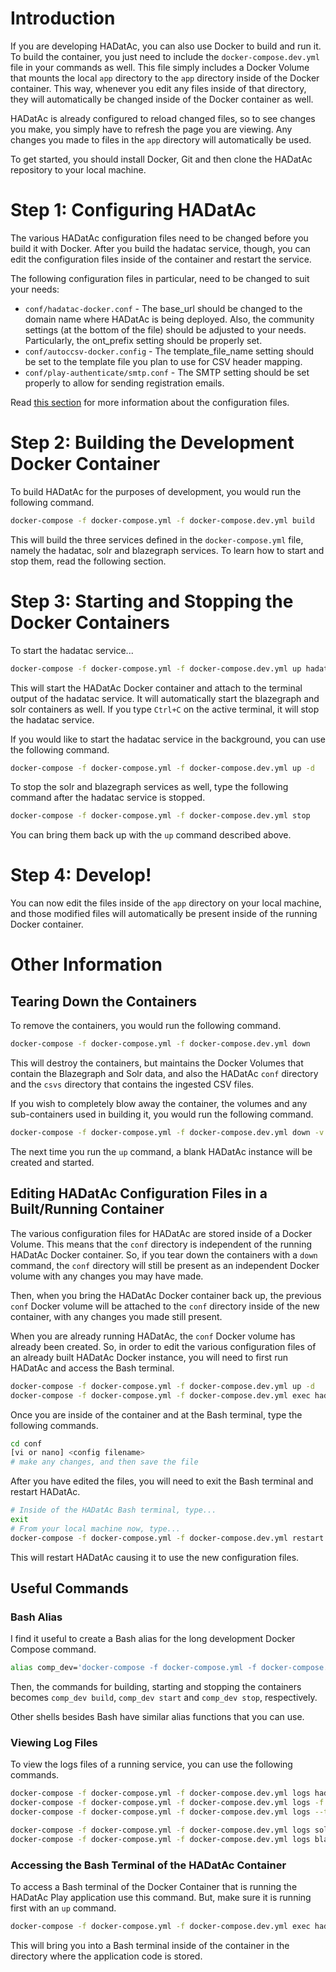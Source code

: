 # Introduction

If you are developing HADatAc, you can also use Docker to build and run it. To build the container, you just need to include the `docker-compose.dev.yml` file in your commands as well. This file simply includes a Docker Volume that mounts the local `app` directory to the `app` directory inside of the Docker container. This way, whenever you edit any files inside of that directory, they will automatically be changed inside of the Docker container as well.

HADatAc is already configured to reload changed files, so to see changes you make, you simply have to refresh the page you are viewing. Any changes you made to files in the `app` directory will automatically be used.

To get started, you should install Docker, Git and then clone the HADatAc repository to your local machine.

# Step 1: Configuring HADatAc

The various HADatAc configuration files need to be changed before you build it with Docker. After you build the hadatac service, though, you can edit the configuration files inside of the container and restart the service.

The following configuration files in particular, need to be changed to suit your needs:

* `conf/hadatac-docker.conf` - The base_url should be changed to the domain name where HADatAc is being deployed. Also, the community settings (at the bottom of the file) should be adjusted to your needs. Particularly, the ont_prefix setting should be properly set.
* `conf/autoccsv-docker.config` - The template_file_name setting should be set to the template file you plan to use for CSV header mapping.
* `conf/play-authenticate/smtp.conf` - The SMTP setting should be set properly to allow for sending registration emails.

Read [this section](https://github.com/paulopinheiro1234/hadatac/wiki/2.1.-Software-Configuration) for more information about the configuration files.

# Step 2: Building the Development Docker Container

To build HADatAc for the purposes of development, you would run the following command.

```bash
docker-compose -f docker-compose.yml -f docker-compose.dev.yml build
```

This will build the three services defined in the `docker-compose.yml` file, namely the hadatac, solr and blazegraph services. To learn how to start and stop them, read the following section.

# Step 3: Starting and Stopping the Docker Containers

To start the hadatac service...

```bash
docker-compose -f docker-compose.yml -f docker-compose.dev.yml up hadatac
```

This will start the HADatAc Docker container and attach to the terminal output of the hadatac service. It will automatically start the blazegraph and solr containers as well. If you type `Ctrl+C` on the active terminal, it will stop the hadatac service.

If you would like to start the hadatac service in the background, you can use the following command.

```bash
docker-compose -f docker-compose.yml -f docker-compose.dev.yml up -d
```

To stop the solr and blazegraph services as well, type the following command after the hadatac service is stopped.

```bash
docker-compose -f docker-compose.yml -f docker-compose.dev.yml stop
```

You can bring them back up with the `up` command described above.

# Step 4: Develop!

You can now edit the files inside of the `app` directory on your local machine, and those modified files will automatically be present inside of the running Docker container.

# Other Information

## Tearing Down the Containers

To remove the containers, you would run the following command.

```bash
docker-compose -f docker-compose.yml -f docker-compose.dev.yml down
```

This will destroy the containers, but maintains the Docker Volumes that contain the Blazegraph and Solr data, and also the HADatAc `conf` directory and the `csvs` directory that contains the ingested CSV files.

If you wish to completely blow away the container, the volumes and any sub-containers used in building it, you would run the following command.

```bash
docker-compose -f docker-compose.yml -f docker-compose.dev.yml down -v --remove-orphans
```

The next time you run the `up` command, a blank HADatAc instance will be created and started.

## Editing HADatAc Configuration Files in a Built/Running Container

The various configuration files for HADatAc are stored inside of a Docker Volume. This means that the `conf` directory is independent of the running HADatAc Docker container. So, if you tear down the containers with a `down` command, the `conf` directory will still be present as an independent Docker volume with any changes you may have made.

Then, when you bring the HADatAc Docker container back up, the previous `conf` Docker volume will be attached to the `conf` directory inside of the new container, with any changes you made still present.

When you are already running HADatAc, the `conf` Docker volume has already been created. So, in order to edit the various configuration files of an already built HADatAc Docker instance, you will need to first run HADatAc and access the Bash terminal.

```bash
docker-compose -f docker-compose.yml -f docker-compose.dev.yml up -d
docker-compose -f docker-compose.yml -f docker-compose.dev.yml exec hadatac bash
```

Once you are inside of the container and at the Bash terminal, type the following commands.

```bash
cd conf
[vi or nano] <config filename>
# make any changes, and then save the file
```

After you have edited the files, you will need to exit the Bash terminal and restart HADatAc.

```bash
# Inside of the HADatAc Bash terminal, type...
exit
# From your local machine now, type...
docker-compose -f docker-compose.yml -f docker-compose.dev.yml restart
```

This will restart HADatAc causing it to use the new configuration files.

## Useful Commands

### Bash Alias

I find it useful to create a Bash alias for the long development Docker Compose command.

```bash
alias comp_dev='docker-compose -f docker-compose.yml -f docker-compose.dev.yml'
```

Then, the commands for building, starting and stopping the containers becomes `comp_dev build`, `comp_dev start` and `comp_dev stop`, respectively.

Other shells besides Bash have similar alias functions that you can use.

### Viewing Log Files

To view the logs files of a running service, you can use the following commands.

```bash
docker-compose -f docker-compose.yml -f docker-compose.dev.yml logs hadatac # view all logs from the beginning of time
docker-compose -f docker-compose.yml -f docker-compose.dev.yml logs -f hadatac # attach to the logs and view them in real-time as they are produced
docker-compose -f docker-compose.yml -f docker-compose.dev.yml logs --tail="20" hadatac # view the last 20 lines of the log

docker-compose -f docker-compose.yml -f docker-compose.dev.yml logs solr # view the solr service logs
docker-compose -f docker-compose.yml -f docker-compose.dev.yml logs blazegraph # view the blazegraph service logs
```

### Accessing the Bash Terminal of the HADatAc Container

To access a Bash terminal of the Docker Container that is running the HADatAc Play application use this command. But, make sure it is running first with an `up` command.

```bash
docker-compose -f docker-compose.yml -f docker-compose.dev.yml exec hadatac bash
```

This will bring you into a Bash terminal inside of the container in the directory where the application code is stored.

